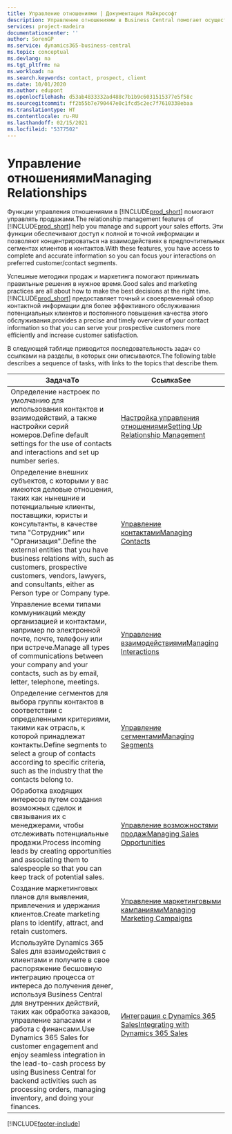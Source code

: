 ```yaml
---
title: Управление отношениями | Документация Майкрософт
description: Управление отношениями в Business Central помогает осуществлять продажи и предоставляет доступ к информации о контактах и потенциальных клиентах для эффективного обслуживания клиентов.
services: project-madeira
documentationcenter: ''
author: SorenGP
ms.service: dynamics365-business-central
ms.topic: conceptual
ms.devlang: na
ms.tgt_pltfrm: na
ms.workload: na
ms.search.keywords: contact, prospect, client
ms.date: 10/01/2020
ms.author: edupont
ms.openlocfilehash: d53ab4833332ad488c7b1b9c6031515377e5f58c
ms.sourcegitcommit: ff2b55b7e790447e0c1fcd5c2ec7f7610338ebaa
ms.translationtype: HT
ms.contentlocale: ru-RU
ms.lasthandoff: 02/15/2021
ms.locfileid: "5377502"
---
```

# <a name="managing-relationships"></a><span data-ttu-id="c15bb-103">Управление отношениями</span><span class="sxs-lookup"><span data-stu-id="c15bb-103">Managing Relationships</span></span>
<span data-ttu-id="c15bb-104">Функции управления отношениями в [!INCLUDE[prod_short](includes/prod_short.md)] помогают управлять продажами.</span><span class="sxs-lookup"><span data-stu-id="c15bb-104">The relationship management features of [!INCLUDE[prod_short](includes/prod_short.md)] help you manage and support your sales efforts.</span></span> <span data-ttu-id="c15bb-105">Эти функции обеспечивают доступ к полной и точной информации и позволяют концентрироваться на взаимодействиях в предпочтительных сегментах клиентов и контактов.</span><span class="sxs-lookup"><span data-stu-id="c15bb-105">With these features, you have access to complete and accurate information so you can focus your interactions on preferred customer/contact segments.</span></span>

<span data-ttu-id="c15bb-106">Успешные методики продаж и маркетинга помогают принимать правильные решения в нужное время.</span><span class="sxs-lookup"><span data-stu-id="c15bb-106">Good sales and marketing practices are all about how to make the best decisions at the right time.</span></span> [!INCLUDE[prod_short](includes/prod_short.md)] <span data-ttu-id="c15bb-107">предоставляет точный и своевременный обзор контактной информации для более эффективного обслуживания потенциальных клиентов и постоянного повышения качества этого обслуживания.</span><span class="sxs-lookup"><span data-stu-id="c15bb-107">provides a precise and timely overview of your contact information so that you can serve your prospective customers more efficiently and increase customer satisfaction.</span></span>

<span data-ttu-id="c15bb-108">В следующей таблице приводится последовательность задач со ссылками на разделы, в которых они описываются.</span><span class="sxs-lookup"><span data-stu-id="c15bb-108">The following table describes a sequence of tasks, with links to the topics that describe them.</span></span>  

| <span data-ttu-id="c15bb-109">Задача</span><span class="sxs-lookup"><span data-stu-id="c15bb-109">To</span></span> | <span data-ttu-id="c15bb-110">Ссылка</span><span class="sxs-lookup"><span data-stu-id="c15bb-110">See</span></span> |
| --- | --- |
|<span data-ttu-id="c15bb-111">Определение настроек по умолчанию для использования контактов и взаимодействий, а также настройки серий номеров.</span><span class="sxs-lookup"><span data-stu-id="c15bb-111">Define default settings for the use of contacts and interactions and set up number series.</span></span>|[<span data-ttu-id="c15bb-112">Настройка управления отношениями</span><span class="sxs-lookup"><span data-stu-id="c15bb-112">Setting Up Relationship Management</span></span>](marketing-setup-marketing.md)|
|<span data-ttu-id="c15bb-113">Определение внешних субъектов, с которыми у вас имеются деловые отношения, таких как нынешние и потенциальные клиенты, поставщики, юристы и консультанты, в качестве типа "Сотрудник" или "Организация".</span><span class="sxs-lookup"><span data-stu-id="c15bb-113">Define the external entities that you have business relations with, such as customers, prospective customers, vendors, lawyers, and consultants, either as Person type or Company type.</span></span>|[<span data-ttu-id="c15bb-114">Управление контактами</span><span class="sxs-lookup"><span data-stu-id="c15bb-114">Managing Contacts</span></span>](marketing-contacts.md)|
|<span data-ttu-id="c15bb-115">Управление всеми типами коммуникаций между организацией и контактами, например по электронной почте, почте, телефону или при встрече.</span><span class="sxs-lookup"><span data-stu-id="c15bb-115">Manage all types of communications between your company and your contacts, such as by email, letter, telephone, meetings.</span></span>|[<span data-ttu-id="c15bb-116">Управление взаимодействиями</span><span class="sxs-lookup"><span data-stu-id="c15bb-116">Managing Interactions</span></span>](marketing-interactions.md)|
|<span data-ttu-id="c15bb-117">Определение сегментов для выбора группы контактов в соответствии с определенными критериями, такими как отрасль, к которой принадлежат контакты.</span><span class="sxs-lookup"><span data-stu-id="c15bb-117">Define segments to select a group of contacts according to specific criteria, such as the industry that the contacts belong to.</span></span>|[<span data-ttu-id="c15bb-118">Управление сегментами</span><span class="sxs-lookup"><span data-stu-id="c15bb-118">Managing Segments</span></span>](marketing-segments.md)|
|<span data-ttu-id="c15bb-119">Обработка входящих интересов путем создания возможных сделок и связывания их с менеджерами, чтобы отслеживать потенциальные продажи.</span><span class="sxs-lookup"><span data-stu-id="c15bb-119">Process incoming leads by creating opportunities and associating them to salespeople so that you can keep track of potential sales.</span></span>|[<span data-ttu-id="c15bb-120">Управление возможностями продаж</span><span class="sxs-lookup"><span data-stu-id="c15bb-120">Managing Sales Opportunities</span></span>](marketing-manage-sales-opportunities.md)|
|<span data-ttu-id="c15bb-121">Создание маркетинговых планов для выявления, привлечения и удержания клиентов.</span><span class="sxs-lookup"><span data-stu-id="c15bb-121">Create marketing plans to identify, attract, and retain customers.</span></span>|[<span data-ttu-id="c15bb-122">Управление маркетинговыми кампаниями</span><span class="sxs-lookup"><span data-stu-id="c15bb-122">Managing Marketing Campaigns</span></span>](marketing-campaigns.md)|
|<span data-ttu-id="c15bb-123">Используйте Dynamics 365 Sales для взаимодействия с клиентами и получите в свое распоряжение бесшовную интеграцию процесса от интереса до получения денег, используя Business Central для внутренних действий, таких как обработка заказов, управление запасами и работа с финансами.</span><span class="sxs-lookup"><span data-stu-id="c15bb-123">Use Dynamics 365 Sales for customer engagement and enjoy seamless integration in the lead-to-cash process by using Business Central for backend activities such as processing orders, managing inventory, and doing your finances.</span></span>|[<span data-ttu-id="c15bb-124">Интеграция с Dynamics 365 Sales</span><span class="sxs-lookup"><span data-stu-id="c15bb-124">Integrating with Dynamics 365 Sales</span></span>](marketing-integrate-dynamicscrm.md)|


[!INCLUDE[footer-include](includes/footer-banner.md)]
